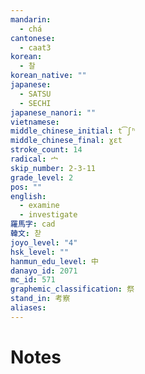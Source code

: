 ```yaml
---
mandarin:
  - chá
cantonese:
  - caat3
korean:
  - 찰
korean_native: ""
japanese:
  - SATSU
  - SECHI
japanese_nanori: ""
vietnamese:
middle_chinese_initial: t͡ʃʰ
middle_chinese_final: ɣɛt
stroke_count: 14
radical: 宀
skip_number: 2-3-11
grade_level: 2
pos: ""
english:
  - examine
  - investigate
羅馬字: cad
韓文: 찯
joyo_level: "4"
hsk_level: ""
hanmun_edu_level: 中
danayo_id: 2071
mc_id: 571
graphemic_classification: 祭
stand_in: 考察
aliases:
---
```


# Notes
